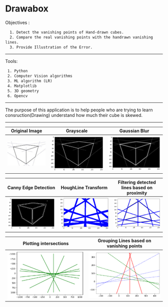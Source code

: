 # Drawabox

  Objectives :
  
      1. Detect the vanishing points of Hand-drawn cubes.
      2. Compare the real vanishing points with the handrawn vanishing lines.
      3. Provide Illustration of the Error.
    
---

  Tools:
  
     1. Python
     2. Computer Vision algorithms
     3. ML algorithm (LR)
     4. Matplotlib
     5. 3D geometry
     6. Opencv 
     
---

The purpose of this application is to help people who are trying to learn consruction(Drawing) understand how much their cube is skewed.

---

Original Image           |  Grayscale           |   Gaussian Blur
:-------------------------:|:-------------------------:|:-------------------------:
![ToDo list](1.jpeg)  |  ![Timer](2.png)  |  ![Podcast](3.png)


Canny Edge Detection      |  HoughLine Transform     |   Filtering detected lines based on proximity
:-------------------------:|:-------------------------:|:-------------------------:
![ToDo list](4.png)  |  ![Timer](5.png)  |  ![Podcast](6.png)



Plotting intersections    |  Grouping Lines based on vanishing points             
:-------------------------:|:-------------------------:
![ToDo list](7.png)  |  ![Timer](9.png)  
